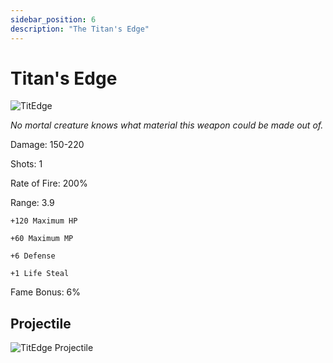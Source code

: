 ```yaml
---
sidebar_position: 6
description: "The Titan's Edge"
---
```


# Titan's Edge

![TitEdge](https://vwiki.valorserver.com/api/item/picture/titan's%20edge)

<i>No mortal creature knows what material this weapon could be made out of.</i>

Damage: 150-220

Shots: 1

Rate of Fire: 200% 

Range: 3.9

    +120 Maximum HP
    
    +60 Maximum MP
    
    +6 Defense
    
    +1 Life Steal

Fame Bonus: 6%

## Projectile

![TitEdge Projectile](https://cdn.discordapp.com/attachments/948363241631916122/950406036303519764/Titanedge.gif)


